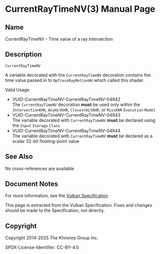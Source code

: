 # CurrentRayTimeNV(3) Manual Page

## Name

CurrentRayTimeNV - Time value of a ray intersection



## [](#_description)Description

`CurrentRayTimeNV`

A variable decorated with the `CurrentRayTimeNV` decoration contains the time value passed in to `OpTraceRayMotionNV` which called this shader.

Valid Usage

- [](#VUID-CurrentRayTimeNV-CurrentRayTimeNV-04942)VUID-CurrentRayTimeNV-CurrentRayTimeNV-04942  
  The `CurrentRayTimeNV` decoration **must** be used only within the `IntersectionKHR`, `AnyHitKHR`, `ClosestHitKHR`, or `MissKHR` `Execution` `Model`
- [](#VUID-CurrentRayTimeNV-CurrentRayTimeNV-04943)VUID-CurrentRayTimeNV-CurrentRayTimeNV-04943  
  The variable decorated with `CurrentRayTimeNV` **must** be declared using the `Input` `Storage` `Class`
- [](#VUID-CurrentRayTimeNV-CurrentRayTimeNV-04944)VUID-CurrentRayTimeNV-CurrentRayTimeNV-04944  
  The variable decorated with `CurrentRayTimeNV` **must** be declared as a scalar 32-bit floating-point value

## [](#_see_also)See Also

No cross-references are available

## [](#_document_notes)Document Notes

For more information, see the [Vulkan Specification](https://registry.khronos.org/vulkan/specs/latest/html/vkspec.html#CurrentRayTimeNV)

This page is extracted from the Vulkan Specification. Fixes and changes should be made to the Specification, not directly.

## [](#_copyright)Copyright

Copyright 2014-2025 The Khronos Group Inc.

SPDX-License-Identifier: CC-BY-4.0